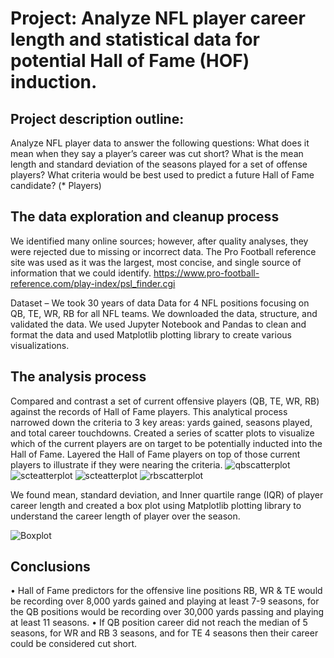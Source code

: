 # Project: Analyze NFL player career length and statistical data for potential Hall of Fame (HOF) induction.
## Project description outline:
Analyze NFL player data to answer the following questions:
What does it mean when they say a player’s career was cut short? 
What is the mean length and standard deviation of the seasons played for a set of offense players? 
What criteria would be best used to predict a future Hall of Fame candidate? (* Players)

## The data exploration and cleanup process
We identified many online sources; however, after quality analyses, they were rejected due to missing or incorrect data. The Pro Football reference site was used as it was the largest, most concise, and single source of information that we could identify.
https://www.pro-football-reference.com/play-index/psl_finder.cgi

Dataset – We took 30 years of data 
Data for 4 NFL positions focusing on QB, TE, WR, RB for all NFL teams. 
We downloaded the data, structure, and validated the data.
We used Jupyter Notebook and Pandas to clean and format the data and used Matplotlib plotting library to create various visualizations. 

## The analysis process
Compared and contrast a set of current offensive players (QB, TE, WR, RB) against the records of Hall of Fame players. This analytical process narrowed down the criteria to 3 key areas: yards gained, seasons played, and total career touchdowns. 
Created a series of scatter plots to visualize which of the current players are on target to be potentially inducted into the Hall of Fame. Layered the Hall of Fame players on top of those current players to illustrate if they were nearing the criteria. 
![qbscatterplot](Images/qb_scatterplot.png)
![scteatterplot](Images/te_scatterplot.png)
![scteatterplot](Images/wr_scatterplot.png)
![rbscatterplot](Images/rb_scatterplot.png)

We found mean, standard deviation, and Inner quartile range (IQR) of player career length and created a box plot using Matplotlib plotting library to understand the career length of player over the season.

![Boxplot](Images/players_boxplot.png)

## Conclusions
• Hall of Fame predictors for the offensive line positions RB, WR & TE would be recording over 8,000 yards gained and playing at least 7-9 seasons, for the QB positions would be recording over 30,000 yards passing and playing at least 11 seasons.
• If QB position career did not reach the median of 5 seasons, for WR and RB 3 seasons, and for TE 4 seasons then their career could be considered cut short.
